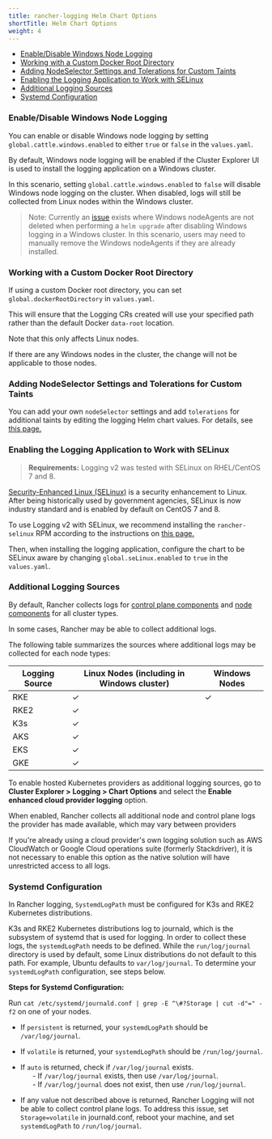 ```yaml
---
title: rancher-logging Helm Chart Options
shortTitle: Helm Chart Options
weight: 4
---
```


- [Enable/Disable Windows Node Logging](#enable-disable-windows-node-logging)
- [Working with a Custom Docker Root Directory](#working-with-a-custom-docker-root-directory)
- [Adding NodeSelector Settings and Tolerations for Custom Taints](#adding-nodeselector-settings-and-tolerations-for-custom-taints)
- [Enabling the Logging Application to Work with SELinux](#enabling-the-logging-application-to-work-with-selinux)
- [Additional Logging Sources](#additional-logging-sources)
- [Systemd Configuration](#systemd-configuration)

### Enable/Disable Windows Node Logging

You can enable or disable Windows node logging by setting `global.cattle.windows.enabled` to either `true` or `false` in the `values.yaml`.

By default, Windows node logging will be enabled if the Cluster Explorer UI is used to install the logging application on a Windows cluster.

In this scenario, setting `global.cattle.windows.enabled` to `false` will disable Windows node logging on the cluster.
When disabled, logs will still be collected from Linux nodes within the Windows cluster.

> Note: Currently an [issue](https://github.com/rancher/rancher/issues/32325) exists where Windows nodeAgents are not deleted when performing a `helm upgrade` after disabling Windows logging in a Windows cluster. In this scenario, users may need to manually remove the Windows nodeAgents if they are already installed.

### Working with a Custom Docker Root Directory

If using a custom Docker root directory, you can set `global.dockerRootDirectory` in `values.yaml`.

This will ensure that the Logging CRs created will use your specified path rather than the default Docker `data-root` location.

Note that this only affects Linux nodes.

If there are any Windows nodes in the cluster, the change will not be applicable to those nodes.

### Adding NodeSelector Settings and Tolerations for Custom Taints

You can add your own `nodeSelector` settings and add `tolerations` for additional taints by editing the logging Helm chart values. For details, see [this page.](../taints-tolerations)

### Enabling the Logging Application to Work with SELinux

> **Requirements:** Logging v2 was tested with SELinux on RHEL/CentOS 7 and 8.

[Security-Enhanced Linux (SELinux)](https://en.wikipedia.org/wiki/Security-Enhanced_Linux) is a security enhancement to Linux. After being historically used by government agencies, SELinux is now industry standard and is enabled by default on CentOS 7 and 8.

To use Logging v2 with SELinux, we recommend installing the `rancher-selinux` RPM according to the instructions on [this page.]({{<baseurl>}}/rancher/v2.6/en/security/selinux/#installing-the-rancher-selinux-rpm)

Then, when installing the logging application, configure the chart to be SELinux aware by changing `global.seLinux.enabled` to `true` in the `values.yaml`.

### Additional Logging Sources

By default, Rancher collects logs for [control plane components](https://kubernetes.io/docs/concepts/overview/components/#control-plane-components) and [node components](https://kubernetes.io/docs/concepts/overview/components/#node-components) for all cluster types.

In some cases, Rancher may be able to collect additional logs.

The following table summarizes the sources where additional logs may be collected for each node types:

| Logging Source | Linux Nodes (including in Windows cluster) | Windows Nodes |
| --- | --- | ---|
| RKE | ✓ | ✓ |
| RKE2 | ✓ | |
| K3s | ✓ | |
| AKS | ✓ | |
| EKS | ✓ | |
| GKE | ✓ | |

To enable hosted Kubernetes providers as additional logging sources, go to **Cluster Explorer > Logging > Chart Options** and select the **Enable enhanced cloud provider logging** option.

When enabled, Rancher collects all additional node and control plane logs the provider has made available, which may vary between providers

If you're already using a cloud provider's own logging solution such as AWS CloudWatch or Google Cloud operations suite (formerly Stackdriver), it is not necessary to enable this option as the native solution will have unrestricted access to all logs.

### Systemd Configuration

In Rancher logging, `SystemdLogPath` must be configured for K3s and RKE2 Kubernetes distributions. 

K3s and RKE2 Kubernetes distributions log to journald, which is the subsystem of systemd that is used for logging. In order to collect these logs, the `systemdLogPath` needs to be defined. While the `run/log/journal` directory is used by default, some Linux distributions do not default to this path. For example, Ubuntu defaults to `var/log/journal`. To determine your `systemdLogPath` configuration, see steps below.

**Steps for Systemd Configuration:** <br />

 Run  `cat /etc/systemd/journald.conf | grep -E ^\#?Storage | cut -d"=" -f2` on one of your nodes.

* If `persistent` is returned, your `systemdLogPath` should be `/var/log/journal`.
* If `volatile` is returned, your `systemdLogPath` should be `/run/log/journal`. 
* If `auto` is returned, check if `/var/log/journal` exists. <br />
&nbsp;&nbsp;&nbsp;&nbsp;&nbsp; - If `/var/log/journal` exists, then use `/var/log/journal`. <br />
&nbsp;&nbsp;&nbsp;&nbsp;&nbsp; - If `/var/log/journal` does not exist, then use `/run/log/journal`. 

* If any value not described above is returned, Rancher Logging will not be able to collect control plane logs. To address this issue, set `Storage=volatile` in  journald.conf, reboot your machine, and set `systemdLogPath` to `/run/log/journal`.